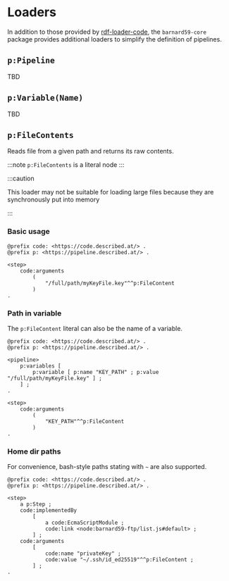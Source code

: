# Loaders

In addition to those provided by [rdf-loader-code](https://npm.im/rdf-loader-code), 
the `barnard59-core` package provides additional loaders to simplify the definition of pipelines.

## `p:Pipeline`

TBD

## `p:Variable(Name)`

TBD

## `p:FileContents`

Reads file from a given path and returns its raw contents.

:::note
`p:FileContents` is a literal node
:::

:::caution

This loader may not be suitable for loading large files because they are synchronously put into memory

:::

### Basic usage

```turtle
@prefix code: <https://code.described.at/> .
@prefix p: <https://pipeline.described.at/> .

<step>
    code:arguments
        (
            "/full/path/myKeyFile.key"^^p:FileContent
        )
.
```

### Path in variable

The `p:FileContent` literal can also be the name of a variable.

```turtle
@prefix code: <https://code.described.at/> .
@prefix p: <https://pipeline.described.at/> .

<pipeline>
    p:variables [
        p:variable [ p:name "KEY_PATH" ; p:value "/full/path/myKeyFile.key" ] ;
    ] ;
.

<step>
    code:arguments
        (
            "KEY_PATH"^^p:FileContent
        )
.
```

### Home dir paths

For convenience, bash-style paths stating with `~` are also supported.

```turtle
@prefix code: <https://code.described.at/> .
@prefix p: <https://pipeline.described.at/> .

<step>
    a p:Step ;
    code:implementedBy
        [
            a code:EcmaScriptModule ;
            code:link <node:barnard59-ftp/list.js#default> ;
        ] ;
    code:arguments
        [
            code:name "privateKey" ;
            code:value "~/.ssh/id_ed25519"^^p:FileContent ;
        ] ;
.
```
